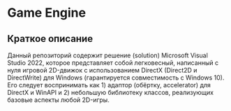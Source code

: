 # Game Engine

## Краткое описание

Данный репозиторий содержит решение (solution) Microsoft Visual Studio 2022, которое представляет собой легковесный, написанный с нуля игровой 2D-движок с использованием DirectX (Direct2D и DirectWrite) для Windows (гарантируется совместимость с Windows 10).
Его следует воспринимать как 1) адаптор (обёртку, accelerator) для DirectX и WinAPI и 2) небольшую библиотеку классов, реализующих базовые аспекты любой 2D-игры.